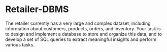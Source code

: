 # Retailer-DBMS
The retailer currently has a very large and complex dataset, including  information about customers, products, orders, and inventory. Your task is to design and implement a  database to store and organize this data, and to develop a set of SQL queries to extract meaningful insights  and perform various tasks.
